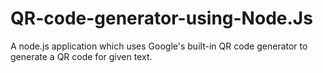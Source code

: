 # QR-code-generator-using-Node.Js
A node.js application which uses Google's built-in QR code generator to generate a QR code for given text.
